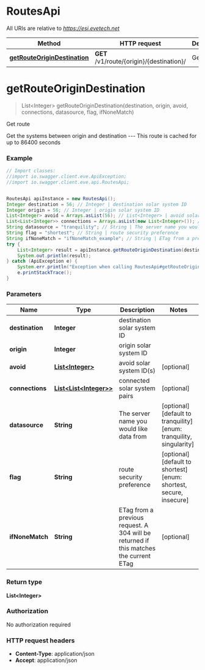 # RoutesApi

All URIs are relative to *https://esi.evetech.net*

Method | HTTP request | Description
------------- | ------------- | -------------
[**getRouteOriginDestination**](RoutesApi.md#getRouteOriginDestination) | **GET** /v1/route/{origin}/{destination}/ | Get route


<a name="getRouteOriginDestination"></a>
# **getRouteOriginDestination**
> List&lt;Integer&gt; getRouteOriginDestination(destination, origin, avoid, connections, datasource, flag, ifNoneMatch)

Get route

Get the systems between origin and destination  ---  This route is cached for up to 86400 seconds

### Example
```java
// Import classes:
//import io.swagger.client.eve.ApiException;
//import io.swagger.client.eve.api.RoutesApi;


RoutesApi apiInstance = new RoutesApi();
Integer destination = 56; // Integer | destination solar system ID
Integer origin = 56; // Integer | origin solar system ID
List<Integer> avoid = Arrays.asList(56); // List<Integer> | avoid solar system ID(s)
List<List<Integer>> connections = Arrays.asList(new List<Integer>()); // List<List<Integer>> | connected solar system pairs
String datasource = "tranquility"; // String | The server name you would like data from
String flag = "shortest"; // String | route security preference
String ifNoneMatch = "ifNoneMatch_example"; // String | ETag from a previous request. A 304 will be returned if this matches the current ETag
try {
    List<Integer> result = apiInstance.getRouteOriginDestination(destination, origin, avoid, connections, datasource, flag, ifNoneMatch);
    System.out.println(result);
} catch (ApiException e) {
    System.err.println("Exception when calling RoutesApi#getRouteOriginDestination");
    e.printStackTrace();
}
```

### Parameters

Name | Type | Description  | Notes
------------- | ------------- | ------------- | -------------
 **destination** | **Integer**| destination solar system ID |
 **origin** | **Integer**| origin solar system ID |
 **avoid** | [**List&lt;Integer&gt;**](Integer.md)| avoid solar system ID(s) | [optional]
 **connections** | [**List&lt;List&lt;Integer&gt;&gt;**](List&lt;Integer&gt;.md)| connected solar system pairs | [optional]
 **datasource** | **String**| The server name you would like data from | [optional] [default to tranquility] [enum: tranquility, singularity]
 **flag** | **String**| route security preference | [optional] [default to shortest] [enum: shortest, secure, insecure]
 **ifNoneMatch** | **String**| ETag from a previous request. A 304 will be returned if this matches the current ETag | [optional]

### Return type

**List&lt;Integer&gt;**

### Authorization

No authorization required

### HTTP request headers

 - **Content-Type**: application/json
 - **Accept**: application/json

